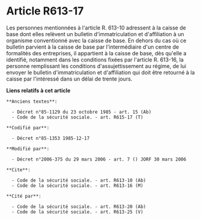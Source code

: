 # Article R613-17

Les personnes mentionnées à l'article R. 613-10 adressent à la caisse de base dont elles relèvent un bulletin
d'immatriculation et d'affiliation à un organisme conventionné avec la caisse de base. En dehors du cas où ce bulletin
parvient à la caisse de base par l'intermédiaire d'un centre de formalités des entreprises, il appartient à la caisse de
base, dès qu'elle a identifié, notamment dans les conditions fixées par l'article R. 613-16, la personne remplissant les
conditions d'assujettissement au régime, de lui envoyer le bulletin d'immatriculation et d'affiliation qui doit être retourné
à la caisse par l'intéressé dans un délai de trente jours.

**Liens relatifs à cet article**

	**Anciens textes**:

	  - Décret n°85-1129 du 23 octobre 1985 - art. 15 (Ab)
	  - Code de la sécurité sociale. - art. R615-17 (T)

	**Codifié par**:

	  - Décret n°85-1353 1985-12-17

	**Modifié par**:

	  - Décret n°2006-375 du 29 mars 2006 - art. 7 () JORF 30 mars 2006

	**Cite**:

	  - Code de la sécurité sociale. - art. R613-10 (Ab)
	  - Code de la sécurité sociale. - art. R613-16 (M)

	**Cité par**:

	  - Code de la sécurité sociale. - art. R613-20 (Ab)
	  - Code de la sécurité sociale. - art. R613-25 (V)

